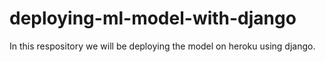 # deploying-ml-model-with-django
In this respository we will be deploying the model on heroku using django.
